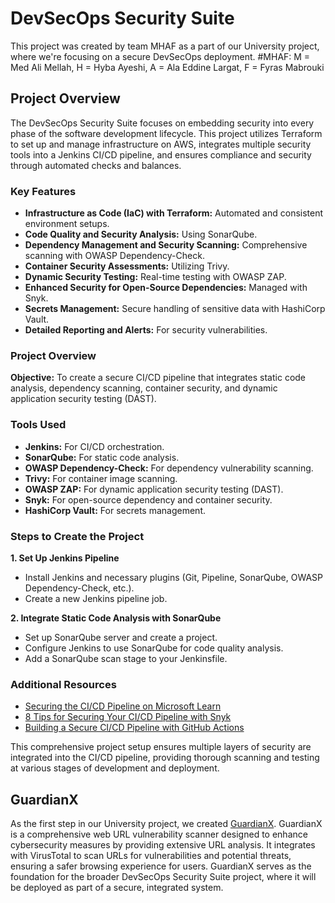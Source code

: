 # DevSecOps Security Suite

This project was created by team MHAF as a part of our University project, where we're focusing on a secure DevSecOps deployment. 
#MHAF: M = Med Ali Mellah, H = Hyba Ayeshi, A = Ala Eddine Largat, F = Fyras Mabrouki

## Project Overview

The DevSecOps Security Suite focuses on embedding security into every phase of the software development lifecycle. This project utilizes Terraform to set up and manage infrastructure on AWS, integrates multiple security tools into a Jenkins CI/CD pipeline, and ensures compliance and security through automated checks and balances.

### Key Features

- **Infrastructure as Code (IaC) with Terraform:** Automated and consistent environment setups.
- **Code Quality and Security Analysis:** Using SonarQube.
- **Dependency Management and Security Scanning:** Comprehensive scanning with OWASP Dependency-Check.
- **Container Security Assessments:** Utilizing Trivy.
- **Dynamic Security Testing:** Real-time testing with OWASP ZAP.
- **Enhanced Security for Open-Source Dependencies:** Managed with Snyk.
- **Secrets Management:** Secure handling of sensitive data with HashiCorp Vault.
- **Detailed Reporting and Alerts:** For security vulnerabilities.

### Project Overview

**Objective:** To create a secure CI/CD pipeline that integrates static code analysis, dependency scanning, container security, and dynamic application security testing (DAST).

### Tools Used

- **Jenkins:** For CI/CD orchestration.
- **SonarQube:** For static code analysis.
- **OWASP Dependency-Check:** For dependency vulnerability scanning.
- **Trivy:** For container image scanning.
- **OWASP ZAP:** For dynamic application security testing (DAST).
- **Snyk:** For open-source dependency and container security.
- **HashiCorp Vault:** For secrets management.

### Steps to Create the Project

**1. Set Up Jenkins Pipeline**

- Install Jenkins and necessary plugins (Git, Pipeline, SonarQube, OWASP Dependency-Check, etc.).
- Create a new Jenkins pipeline job.

**2. Integrate Static Code Analysis with SonarQube**

- Set up SonarQube server and create a project.
- Configure Jenkins to use SonarQube for code quality analysis.
- Add a SonarQube scan stage to your Jenkinsfile.

### Additional Resources

- [Securing the CI/CD Pipeline on Microsoft Learn](https://docs.microsoft.com/en-us/learn/)
- [8 Tips for Securing Your CI/CD Pipeline with Snyk](https://snyk.io/blog/securing-your-cicd-pipeline/)
- [Building a Secure CI/CD Pipeline with GitHub Actions](https://github.com/actions)

This comprehensive project setup ensures multiple layers of security are integrated into the CI/CD pipeline, providing thorough scanning and testing at various stages of development and deployment.

## GuardianX

As the first step in our University project, we created [GuardianX](https://github.com/mella7/GuardianX). GuardianX is a comprehensive web URL vulnerability scanner designed to enhance cybersecurity measures by providing extensive URL analysis. It integrates with VirusTotal to scan URLs for vulnerabilities and potential threats, ensuring a safer browsing experience for users. GuardianX serves as the foundation for the broader DevSecOps Security Suite project, where it will be deployed as part of a secure, integrated system.


